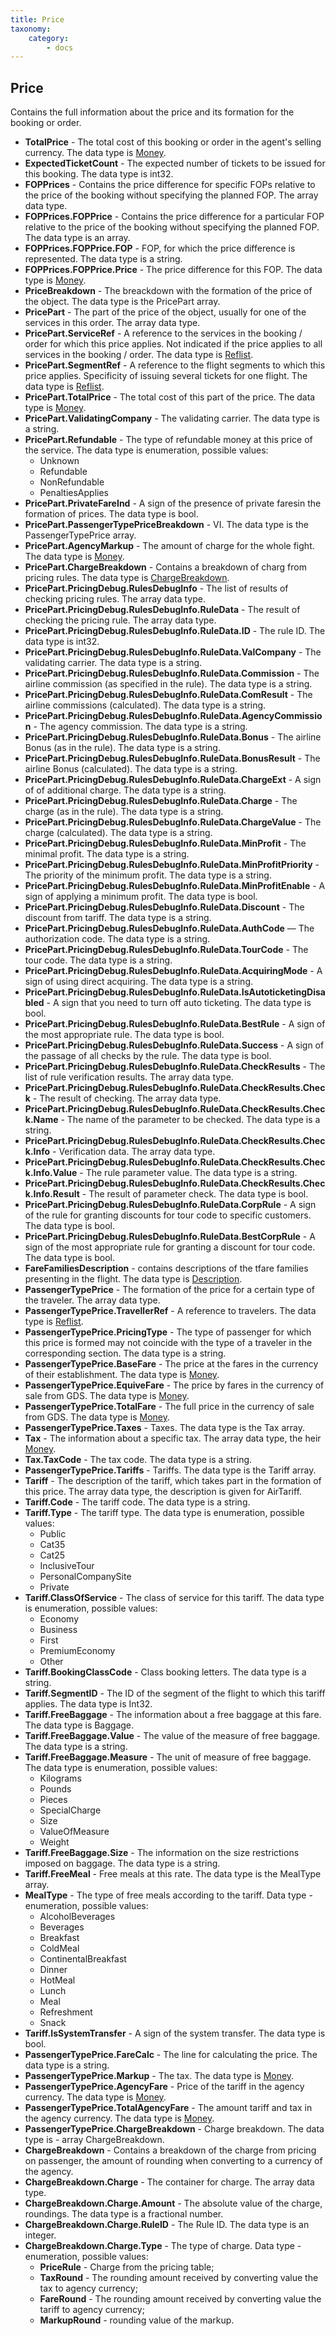 ```yaml
---
title: Price
taxonomy:
    category:
        - docs
---
```


Price
-----

Contains the full information about the price and its formation for the booking or order.

-   **TotalPrice** - The total cost of this booking or order in the agent's selling currency. The data type is [Money](/avia/common/money).
-   **ExpectedTicketCount** - The expected number of tickets to be issued for this booking. The data type is int32.
-   **FOPPrices** - Contains the price difference for specific FOPs relative to the price of the booking without specifying the planned FOP. The array data type.
-   **FOPPrices.FOPPrice** - Contains the price difference for a particular FOP relative to the price of the booking without specifying the planned FOP. The data type is an array.
-   **FOPPrices.FOPPrice.FOP** - FOP, for which the price difference is represented. The data type is a string.
-   **FOPPrices.FOPPrice.Price** - The price difference for this FOP. The data type is [Money](/avia/common/money).
-   **PriceBreakdown** - The breackdown with the formation of the price of the object. The data type is the PricePart array.
-   **PricePart** - The part of the price of the object, usually for one of the services in this order. The array data type.
-   **PricePart.ServiceRef** - A reference to the services in the booking / order for which this price applies. Not indicated if the price applies to all services in the booking / order. The data type is [Reflist](/avia/common/reflist).
-   **PricePart.SegmentRef** - A reference to the flight segments to which this price applies. Specificity of issuing several tickets for one flight. The data type is [Reflist](/avia/common/reflist).
-   **PricePart.TotalPrice** - The total cost of this part of the price. The data type is [Money](/avia/common/money).
-   **PricePart.ValidatingCompany** - The validating carrier. The data type is a string.
-   **PricePart.Refundable** - The type of refundable money at this price of the service. The data type is enumeration, possible values:
    -   Unknown
    -   Refundable
    -   NonRefundable
    -   PenaltiesApplies
-   **PricePart.PrivateFareInd** - A sign of the presence of private faresin the formation of prices. The data type is bool.
-   **PricePart.PassengerTypePriceBreakdown** - VI. The data type is the PassengerTypePrice array.
-   **PricePart.AgencyMarkup** - The amount of charge for the whole fight. The data type is [Money](/avia/common/money).
-   **PricePart.ChargeBreakdown** -  Contains a breakdown of charg from pricing rules.  The data type is [ChargeBreakdown](/avia/common/chargebreakdown).
-   **PricePart.PricingDebug.RulesDebugInfo** - The list of results of checking pricing rules. The array data type.
-   **PricePart.PricingDebug.RulesDebugInfo.RuleData** - The result of checking the pricing rule. The array data type.
-   **PricePart.PricingDebug.RulesDebugInfo.RuleData.ID** - The rule ID. The data type is int32.
-   **PricePart.PricingDebug.RulesDebugInfo.RuleData.ValCompany** - The validating carrier. The data type is a string.
-   **PricePart.PricingDebug.RulesDebugInfo.RuleData.Commission** - The airline commission (as specified in the rule). The data type is a string.
-   **PricePart.PricingDebug.RulesDebugInfo.RuleData.ComResult** - The airline commissions (calculated). The data type is a string.
-   **PricePart.PricingDebug.RulesDebugInfo.RuleData.AgencyCommission** - The agency commission. The data type is a string.
-   **PricePart.PricingDebug.RulesDebugInfo.RuleData.Bonus** - The airline Bonus (as in the rule). The data type is a string.
-   **PricePart.PricingDebug.RulesDebugInfo.RuleData.BonusResult** - The airline Bonus (calculated). The data type is a string. 
-   **PricePart.PricingDebug.RulesDebugInfo.RuleData.ChargeExt** - A sign of of additional charge. The data type is a string.
-   **PricePart.PricingDebug.RulesDebugInfo.RuleData.Charge** - The charge (as in the rule). The data type is a string.
-   **PricePart.PricingDebug.RulesDebugInfo.RuleData.ChargeValue** - The charge (calculated). The data type is a string.
-   **PricePart.PricingDebug.RulesDebugInfo.RuleData.MinProfit** - The minimal profit. The data type is a string.
-   **PricePart.PricingDebug.RulesDebugInfo.RuleData.MinProfitPriority** - The priority of the minimum profit. The data type is a string.
-   **PricePart.PricingDebug.RulesDebugInfo.RuleData.MinProfitEnable** - A sign of  applying a minimum profit. The data type is bool.
-   **PricePart.PricingDebug.RulesDebugInfo.RuleData.Discount** - The discount from tariff. The data type is a string.
-   **PricePart.PricingDebug.RulesDebugInfo.RuleData.AuthCode** — The authorization code. The data type is a string.
-   **PricePart.PricingDebug.RulesDebugInfo.RuleData.TourCode** - The tour code. The data type is a string.
-   **PricePart.PricingDebug.RulesDebugInfo.RuleData.AcquiringMode** - A sign of using direct acquiring. The data type is a string.
-   **PricePart.PricingDebug.RulesDebugInfo.RuleData.IsAutoticketingDisabled** - A sign that you need to turn off auto ticketing. The data type is bool.
-   **PricePart.PricingDebug.RulesDebugInfo.RuleData.BestRule** - A sign of the most appropriate rule. The data type is bool.
-   **PricePart.PricingDebug.RulesDebugInfo.RuleData.Success** - A sign of the passage of all checks by the rule. The data type is bool.
-   **PricePart.PricingDebug.RulesDebugInfo.RuleData.CheckResults** - The list of rule verification results. The array data type.
-   **PricePart.PricingDebug.RulesDebugInfo.RuleData.CheckResults.Check** - The result of checking. The array data type.
-   **PricePart.PricingDebug.RulesDebugInfo.RuleData.CheckResults.Check.Name** - The name of the parameter to be checked. The data type is a string.
-   **PricePart.PricingDebug.RulesDebugInfo.RuleData.CheckResults.Check.Info** - Verification data. The array data type.
-   **PricePart.PricingDebug.RulesDebugInfo.RuleData.CheckResults.Check.Info.Value** - The rule parameter value. The data type is a string.
-   **PricePart.PricingDebug.RulesDebugInfo.RuleData.CheckResults.Check.Info.Result** - The result of parameter check. The data type is bool.
-   **PricePart.PricingDebug.RulesDebugInfo.RuleData.CorpRule** - A sign of the rule for granting discounts for tour code to specific customers. The data type is bool.
-   **PricePart.PricingDebug.RulesDebugInfo.RuleData.BestCorpRule** - A sign of the most appropriate rule for granting a discount for tour code. The data type is bool.
-   **FareFamiliesDescription** - contains descriptions of the tfare families presenting in the flight. The data type is [Description](/avia/common/ff-description).
-   **PassengerTypePrice** - The formation of the price for a certain type of the traveler. The array data type.
-   **PassengerTypePrice.TravellerRef** - A reference to travelers. The data type is [Reflist](/avia/common/reflist).
-   **PassengerTypePrice.PricingType** - The type of passenger for which this price is formed may not coincide with the type of a traveler in the corresponding section. The data type is a string.
-   **PassengerTypePrice.BaseFare** - The price at the fares in the currency of their establishment. The data type is [Money](/avia/common/money).
-   **PassengerTypePrice.EquiveFare** - The price by fares in the currency of sale from GDS. The data type is [Money](/avia/common/money).
-   **PassengerTypePrice.TotalFare** - The full price in the currency of sale from GDS. The data type is [Money](/avia/common/money).
-   **PassengerTypePrice.Taxes** - Taxes. The data type is the Tax array.
-   **Tax** - The information about a specific tax. The array data type, the heir [Money](/avia/common/money).
-   **Tax.TaxCode** - The tax code. The data type is a string.
-   **PassengerTypePrice.Tariffs** - Tariffs. The data type is the Tariff array.
-   **Tariff** - The description of the tariff, which takes part in the formation of this price. The array data type, the description is given for AirTariff.
-   **Tariff.Code** - The tariff code. The data type is a string.
-   **Tariff.Type** - The tariff type. The data type is enumeration, possible values:
    -   Public
    -   Cat35
    -   Cat25
    -   InclusiveTour
    -   PersonalCompanySite
    -   Private
-   **Tariff.ClassOfService** - The class of service for this tariff. The data type is enumeration, possible values:
    -   Economy
    -   Business
    -   First
    -   PremiumEconomy
    -   Other
-   **Tariff.BookingClassCode** - Class booking letters. The data type is a string.
-   **Tariff.SegmentID** - The ID of the segment of the flight to which this tariff applies. The data type is Int32.
-   **Tariff.FreeBaggage** - The information about a free baggage at this fare. The data type is Baggage.
-   **Tariff.FreeBaggage.Value** - The value of the measure of free baggage. The data type is a string.
-   **Tariff.FreeBaggage.Measure** - The unit of measure of free baggage. The data type is enumeration, possible values:
    -   Kilograms
    -   Pounds
    -   Pieces
    -   SpecialCharge
    -   Size
    -   ValueOfMeasure
    -   Weight
-   **Tariff.FreeBaggage.Size** - The information on the size restrictions imposed on baggage. The data type is a string.
-   **Tariff.FreeMeal** - Free meals at this rate. The data type is the MealType array.
-   **MealType** - The type of free meals according to the tariff. Data type - enumeration, possible values:
    -   AlcoholBeverages
    -   Beverages
    -   Breakfast
    -   ColdMeal
    -   ContinentalBreakfast
    -   Dinner
    -   HotMeal
    -   Lunch
    -   Meal
    -   Refreshment
    -   Snack
-   **Tariff.IsSystemTransfer** - A sign of the system transfer. The data type is bool.
-   **PassengerTypePrice.FareCalc** - The line for calculating the price. The data type is a string.
-   **PassengerTypePrice.Markup** - The tax. The data type is [Money](/avia/common/money).
-   **PassengerTypePrice.AgencyFare** - Price of the tariff in the agency currency. The data type is [Money](/avia/common/money).
-   **PassengerTypePrice.TotalAgencyFare** - The amount tariff and tax in the agency currency. The data type is [Money](/avia/common/money).
-   **PassengerTypePrice.ChargeBreakdown** - Charge breakdown. The data type is - array ChargeBreakdown.
-   **ChargeBreakdown** - Contains a breakdown of the charge from pricing on passenger, the amount of rounding when converting to a currency of the agency.
-   **ChargeBreakdown.Charge** - The container for charge. The array data type.
-   **ChargeBreakdown.Charge.Amount** - The absolute value of the charge, roundings. The data type is a fractional number.
-   **ChargeBreakdown.Charge.RuleID** - The Rule ID. The data type is an integer.
-   **ChargeBreakdown.Charge.Type** - The type of charge. Data type - enumeration, possible values:
    - **PriceRule**  - Сharge from the pricing table;
    - **TaxRound** - The rounding amount received by converting value the tax to agency currency;
    - **FareRound** - The rounding amount received by converting value the tariff to agency currency;
    - **MarkupRound** - rounding value of the markup.
